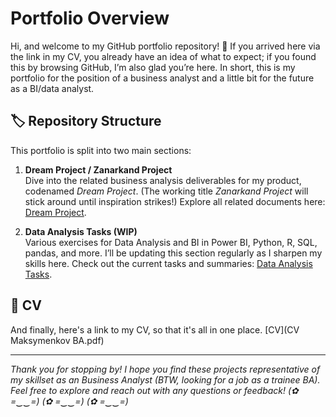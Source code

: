 # Portfolio Overview

Hi, and welcome to my GitHub portfolio repository! 🙂 If you arrived here via the link in my CV, you already have an idea of what to expect; if you found this by browsing GitHub, I’m also glad you’re here. In short, this is my portfolio for the position of a business analyst and a little bit for the future as a BI/data analyst.

## 🏷️ Repository Structure

This portfolio is split into two main sections:

1. **Dream Project / Zanarkand Project**  
     Dive into the related business analysis deliverables for my product, codenamed _Dream Project_. (The working title _Zanarkand Project_ will stick around until inspiration strikes!) Explore all related documents here: [Dream Project](./DreamProject_BA_Docs/README.md).

2. **Data Analysis Tasks (WIP)**  
   Various exercises for Data Analysis and BI in Power BI, Python, R, SQL, pandas, and more. I’ll be updating this section regularly as I sharpen my skills here. Check out the current tasks and summaries:  [Data Analysis Tasks](./DA_examples/README.md).

## 📄 CV

And finally, here's a link to my CV, so that it's all in one place. [CV](CV Maksymenkov BA.pdf)

---

*Thank you for stopping by! I hope you find these projects representative of my skillset as an Business Analyst (BTW, looking for a job as a trainee BA). Feel free to explore and reach out with any questions or feedback! (✿ =‿‿=) (✿ =‿‿=) (✿ =‿‿=)*
